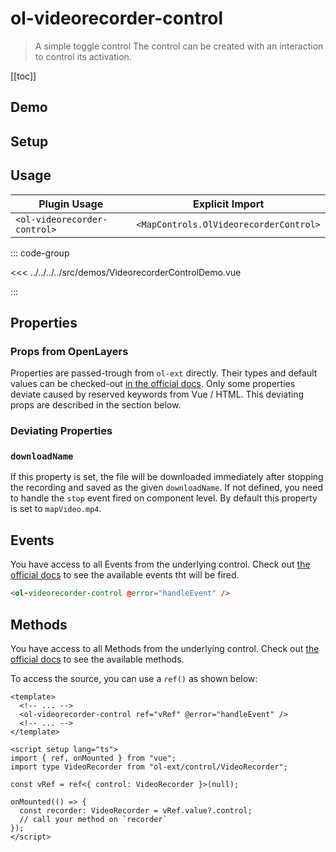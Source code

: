 # ol-videorecorder-control

> A simple toggle control The control can be created with an interaction to control its activation.

[[toc]]

## Demo

<script setup>
import VideorecorderControlDemo from "@demos/VideorecorderControlDemo.vue"
</script>
<ClientOnly>
<VideorecorderControlDemo />
</ClientOnly>

## Setup

<!--@include: ../../mapcontrols.plugin.md-->

## Usage

| Plugin Usage                 |            Explicit Import             |
|------------------------------|:--------------------------------------:|
| `<ol-videorecorder-control>` | `<MapControls.OlVideorecorderControl>` |

::: code-group

<<< ../../../../src/demos/VideorecorderControlDemo.vue

:::

## Properties

### Props from OpenLayers

Properties are passed-trough from `ol-ext` directly.
Their types and default values can be checked-out [in the official docs](https://viglino.github.io/ol-ext/doc/doc-pages/ol.control.VideoRecorder.html).
Only some properties deviate caused by reserved keywords from Vue / HTML.
This deviating props are described in the section below.

### Deviating Properties

### `downloadName`

If this property is set, the file will be downloaded immediately after stopping the recording and saved as the given `downloadName`.
If not defined, you need to handle the `stop` event fired on component level.
By default this property is set to `mapVideo.mp4`.

## Events

You have access to all Events from the underlying control.
Check out [the official docs](https://viglino.github.io/ol-ext/doc/doc-pages/ol.control.VideoRecorder.html) to see the available events tht will be fired.

```html
<ol-videorecorder-control @error="handleEvent" />
```

## Methods

You have access to all Methods from the underlying control.
Check out [the official docs](https://viglino.github.io/ol-ext/doc/doc-pages/ol.control.VideoRecorder.html) to see the available methods.

To access the source, you can use a `ref()` as shown below:

```vue
<template>
  <!-- ... -->
  <ol-videorecorder-control ref="vRef" @error="handleEvent" />
  <!-- ... -->
</template>

<script setup lang="ts">
import { ref, onMounted } from "vue";
import type VideoRecorder from "ol-ext/control/VideoRecorder";

const vRef = ref<{ control: VideoRecorder }>(null);

onMounted(() => {
  const recorder: VideoRecorder = vRef.value?.control;
  // call your method on `recorder`
});
</script>
```
